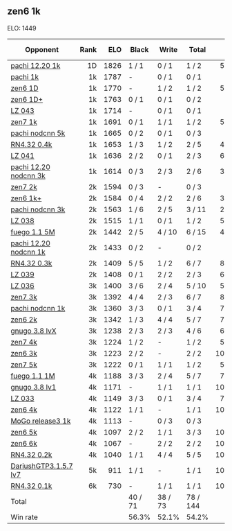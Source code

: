 ## zen6 1k ##

ELO: 1449

Opponent | Rank | ELO | Black | Write | Total | Win rate
---------|-----:|----:|-------|-------|-------|-------:
[pachi 12.20 1k](pachi%2012.20%201k.md) | 1D | 1826 | 1 / 1 | 0 / 1 | 1 / 2 | 50.0%
[pachi 1k](pachi%201k.md) | 1k | 1787 | - | 0 / 1 | 0 / 1 | 0.0%
[zen6 1D](zen6%201D.md) | 1k | 1770 | - | 1 / 2 | 1 / 2 | 50.0%
[zen6 1D+](zen6%201D+.md) | 1k | 1763 | 0 / 1 | 0 / 1 | 0 / 2 | 0.0%
[LZ 043](LZ%20043.md) | 1k | 1714 | - | 0 / 1 | 0 / 1 | 0.0%
[zen7 1k](zen7%201k.md) | 1k | 1691 | 0 / 1 | 1 / 1 | 1 / 2 | 50.0%
[pachi nodcnn 5k](pachi%20nodcnn%205k.md) | 1k | 1665 | 0 / 2 | 0 / 1 | 0 / 3 | 0.0%
[RN4.32 0.4k](RN4.32%200.4k.md) | 1k | 1653 | 1 / 3 | 1 / 2 | 2 / 5 | 40.0%
[LZ 041](LZ%20041.md) | 1k | 1636 | 2 / 2 | 0 / 1 | 2 / 3 | 66.7%
[pachi 12.20 nodcnn 3k](pachi%2012.20%20nodcnn%203k.md) | 1k | 1614 | 0 / 3 | 2 / 3 | 2 / 6 | 33.3%
[zen7 2k](zen7%202k.md) | 2k | 1594 | 0 / 3 | - | 0 / 3 | 0.0%
[zen6 1k+](zen6%201k+.md) | 2k | 1584 | 0 / 4 | 2 / 2 | 2 / 6 | 33.3%
[pachi nodcnn 3k](pachi%20nodcnn%203k.md) | 2k | 1563 | 1 / 6 | 2 / 5 | 3 / 11 | 27.3%
[LZ 038](LZ%20038.md) | 2k | 1515 | 1 / 1 | 0 / 1 | 1 / 2 | 50.0%
[fuego 1.1 5M](fuego%201.1%205M.md) | 2k | 1442 | 2 / 5 | 4 / 10 | 6 / 15 | 40.0%
[pachi 12.20 nodcnn 1k](pachi%2012.20%20nodcnn%201k.md) | 2k | 1433 | 0 / 2 | - | 0 / 2 | 0.0%
[RN4.32 0.3k](RN4.32%200.3k.md) | 2k | 1409 | 5 / 5 | 1 / 2 | 6 / 7 | 85.7%
[LZ 039](LZ%20039.md) | 2k | 1408 | 0 / 1 | 2 / 2 | 2 / 3 | 66.7%
[LZ 036](LZ%20036.md) | 3k | 1400 | 3 / 6 | 2 / 4 | 5 / 10 | 50.0%
[zen7 3k](zen7%203k.md) | 3k | 1392 | 4 / 4 | 2 / 3 | 6 / 7 | 85.7%
[pachi nodcnn 1k](pachi%20nodcnn%201k.md) | 3k | 1360 | 3 / 3 | 0 / 1 | 3 / 4 | 75.0%
[zen6 2k](zen6%202k.md) | 3k | 1342 | 1 / 3 | 4 / 4 | 5 / 7 | 71.4%
[gnugo 3.8 lvX](gnugo%203.8%20lvX.md) | 3k | 1238 | 2 / 3 | 2 / 3 | 4 / 6 | 66.7%
[zen7 4k](zen7%204k.md) | 3k | 1224 | 1 / 2 | - | 1 / 2 | 50.0%
[zen6 3k](zen6%203k.md) | 3k | 1223 | 2 / 2 | - | 2 / 2 | 100.0%
[zen7 5k](zen7%205k.md) | 3k | 1222 | 0 / 1 | 1 / 1 | 1 / 2 | 50.0%
[fuego 1.1 1M](fuego%201.1%201M.md) | 4k | 1188 | 3 / 3 | 2 / 4 | 5 / 7 | 71.4%
[gnugo 3.8 lv1](gnugo%203.8%20lv1.md) | 4k | 1171 | - | 1 / 1 | 1 / 1 | 100.0%
[LZ 033](LZ%20033.md) | 4k | 1149 | 3 / 3 | 0 / 1 | 3 / 4 | 75.0%
[zen6 4k](zen6%204k.md) | 4k | 1122 | 1 / 1 | - | 1 / 1 | 100.0%
[MoGo release3 1k](MoGo%20release3%201k.md) | 4k | 1113 | - | 0 / 3 | 0 / 3 | 0.0%
[zen6 5k](zen6%205k.md) | 4k | 1097 | 2 / 2 | 1 / 1 | 3 / 3 | 100.0%
[zen6 6k](zen6%206k.md) | 4k | 1067 | - | 2 / 2 | 2 / 2 | 100.0%
[RN4.32 0.2k](RN4.32%200.2k.md) | 4k | 1040 | 1 / 1 | 4 / 4 | 5 / 5 | 100.0%
[DariushGTP3.1.5.7 lv7](DariushGTP3.1.5.7%20lv7.md) | 5k | 911 | 1 / 1 | - | 1 / 1 | 100.0%
[RN4.32 0.1k](RN4.32%200.1k.md) | 6k | 730 | - | 1 / 1 | 1 / 1 | 100.0%
Total | | | 40 / 71 | 38 / 73 | 78 / 144 | 
Win rate| | | 56.3% | 52.1% | 54.2% | 
